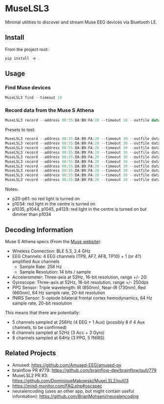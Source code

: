 # MuseLSL3

Minimal utilities to discover and stream Muse EEG devices via Bluetooth LE.

## Install

From the project root:

```powershell
pip install -e .
```

## Usage

### Find Muse devices

```powershell
MuseLSL3 find --timeout 10
```

### Record data from the Muse S Athena

```powershell
MuseLSL3 record --address 00:55:DA:B9:FA:20 --timeout 10 --outfile data.txt --preset p1035 --view
```

Presets to test:

```powershell
MuseLSL3 record --address 00:55:DA:B9:FA:20 --timeout 30 --outfile data_raw/data_p20.txt --preset p20
MuseLSL3 record --address 00:55:DA:B9:FA:20 --timeout 30 --outfile data_raw/data_p21.txt --preset p21
MuseLSL3 record --address 00:55:DA:B9:FA:20 --timeout 30 --outfile data_raw/data_p50.txt --preset p50 
MuseLSL3 record --address 00:55:DA:B9:FA:20 --timeout 30 --outfile data_raw/data_p51.txt --preset p51
MuseLSL3 record --address 00:55:DA:B9:FA:20 --timeout 30 --outfile data_raw/data_p61.txt --preset p61
MuseLSL3 record --address 00:55:DA:B9:FA:20 --timeout 30 --outfile data_raw/data_p1034.txt --preset p1034
MuseLSL3 record --address 00:55:DA:B9:FA:20 --timeout 30 --outfile data_raw/data_p1035.txt --preset p1035
MuseLSL3 record --address 00:55:DA:B9:FA:20 --timeout 30 --outfile data_raw/data_p1044.txt --preset p1044
MuseLSL3 record --address 00:55:DA:B9:FA:20 --timeout 30 --outfile data_raw/data_p1045.txt --preset p1045
MuseLSL3 record --address 00:55:DA:B9:FA:20 --timeout 30 --outfile data_raw/data_p4129.txt --preset p4129
```

Notes:
- p20-p61: no red light is turned on
- p1034: red light in the centre is turned on
- p1035, p1044, p1045, p4129: red light in the centre is turned on but dimmer than p1034


## Decoding Information

Muse S Athena specs (From the [Muse website](https://eu.choosemuse.com/products/muse-s-athena)):
- Wireless Connection: BLE 5.3, 2.4 GHz
- EEG Channels: 4 EEG channels (TP9, AF7, AF8, TP10) + 1 (or 4?) amplified Aux channels
  - Sample Rate: 256 Hz
  - Sample Resolution: 14 bits / sample
- Accelerometer: Three-axis at 52Hz, 16-bit resolution, range +/- 2G
- Gyroscope: Three-axis at 52Hz, 16-bit resolution, range +/- 250dps
- PPG Sensor: Triple wavelength: IR (850nm), Near-IR (730nm), Red (660nm), 64 Hz sample rate, 20-bit resolution
- fNIRS Sensor: 5-optode bilateral frontal cortex hemodynamics, 64 Hz sample rate, 20-bit resolution

This means that there are potentially:
- 5 channels sampled at 256Hz (4 EEG + 1 Aux) (possibly 8 if 4 Aux channels, to be confirmed)
- 6 channels sampled at 52Hz (3 Acc + 3 Gyro)
- 8 channels sampled at 64Hz (3 PPG, 5 fNIRS)



## Related Projects

- Amused: https://github.com/Amused-EEG/amused-py
- brainflow PR #779: https://github.com/brainflow-dev/brainflow/pull/779
- MuseLSL2 PR #3: https://github.com/DominiqueMakowski/MuseLSL2/pull/3
- https://mind-monitor.com/FAQ.php#oscspec
- neuralencoding (uses an other app, but might contain useful information): https://github.com/BrianMohseni/neuralencoding

